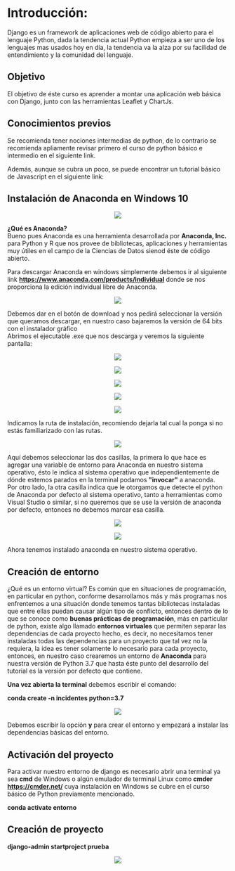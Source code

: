 # Introducción: #  
Django es un framework de aplicaciones web  de código abierto para el lenguaje  Python, dada la tendencia actual Python empieza a ser uno de los lenguajes mas usados hoy en día, la tendencia va la alza por su facilidad de entendimiento y la comunidad del lenguaje.  

## Objetivo ##  
El objetivo de éste curso es aprender a montar una aplicación web básica con Django, junto con las herramientas Leaflet y ChartJs.

## Conocimientos previos ##
Se recomienda tener nociones intermedias de python, de lo contrario se recomienda apliamente revisar primero el curso de python básico e intermedio en el siguiente link.

Además, aunque se cubra un poco, se puede encontrar un tutorial básico de Javascript en el siguiente link:
## Instalación de Anaconda en Windows 10 ##  

<p align="center"> 
<img src="../img/Anaconda.png">
</p>  

**¿Qué es Anaconda?**   
Bueno pues Anaconda es una herramienta desarrollada por **Anaconda, Inc.** para Python y R que nos provee de bibliotecas, aplicaciones y herramientas muy útiles en el campo de la Ciencias de Datos sienod éste de código abierto.

Para descargar Anaconda en windows simplemente debemos ir al siguiente link  **https://www.anaconda.com/products/individual** donde se nos proporciona la edición individual libre de Anaconda. 

<p align="center"> 
<img src="../img/Anaconda01.png">
</p>  

Debemos dar en el botón de download y nos pedirá seleccionar la versión que queramos descargar, en nuestro caso bajaremos la versión de 64 bits con el instalador gráfico   
Abrimos el ejecutable .exe que nos descarga y veremos la siguiente pantalla: 

<p align="center"> 
<img src="../img/Anaconda02.png">
</p>  
<p align="center"> 
<img src="../img/Anaconda03.png">
</p>  
<p align="center"> 
<img src="../img/Anaconda04.png">
</p>  
<p align="center"> 
<img src="../img/Anaconda05.png">
</p> 
<p align="center"> 
<img src="../img/Anaconda06.png">
</p>

Indicamos la ruta de instalación, recomiendo dejarla tal cual la ponga si no estás familiarizado con las rutas.  

<p align="center"> 
<img src="../img/Anaconda07.png">
</p>  

Aquí debemos seleccionar las dos casillas, la primera lo que hace es agregar una variable de entorno para Anaconda en nuestro sistema operativo, ésto le indica al sistema operativo que independientemente de dónde estemos parados en la terminal podamos **"invocar"** a anaconda.  
Por otro lado, la otra casilla indica que le otorgamos que detecte el python de Anaconda por defecto al sistema operativo, tanto a herramientas como Visual Studio o similar, si no queremos que se use la versión de anaconda por defecto, entonces no debemos marcar esa casilla.  

<p align="center"> 
<img src="../img/Anaconda09.png">
</p>  
<p align="center"> 
<img src="../img/Anaconda10.png">
</p>  


Ahora tenemos instalado anaconda en nuestro sistema operativo.
## Creación de entorno ##

¿Qué es un entorno virtual? Es común que en situaciones de programación, en particular en python, conforme desarrollamos más y más programas nos enfrentemos a una situación donde tenemos tantas bibliotecas instaladas que entre ellas puedan causar algún tipo de conflicto, entonces dentro de lo que se conoce como **buenas prácticas de programación**, más en particular de python, existe algo llamado **entornos virtuales** que permiten separar las dependencias de cada proyecto hecho, es decir, no necesitamos tener instaladas todas las dependencias para un proyecto que tal vez no la requiera, la idea es tener solamente lo necesario para cada proyecto, entonces, en nuestro caso crearemos un entorno de **Anaconda** para nuestra versión de Python 3.7 que hasta éste punto del desarrollo del  tutorial es la versión por defecto que contiene. 

**Una vez abierta la terminal** debemos escribir el comando:  
<p align="center"> 
 
**conda create -n incidentes python=3.7** 	 
</p> 

<p align="center"> 
<img src="../img/Anaconda11.png">
</p>  

Debemos escribir la opción **y** para crear el entorno y empezará a instalar las dependencias básicas del entorno.
## Activación del proyecto ##  
Para activar nuestro entorno de django es necesario abrir una terminal ya sea **cmd** de Windows o algún emulador de terminal Linux como **cmder** **https://cmder.net/** cuya instalación en Windows se cubre en el curso básico de Python previamente mencionado.  

**conda activate entorno**  


## Creación de proyecto ## 
**django-admin startproject prueba**  

<p align="center"> 
<img src="../img/01.png">
</p> 
